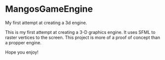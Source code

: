 # MangosGameEngine
My first attempt at creating a 3d engine.

This is my first  attempt at creating a 3-D graphics engine. It uses SFML to raster vertices to the screen. This project is more of a proof of concept than a propper engine. 

Hope you enjoy!
